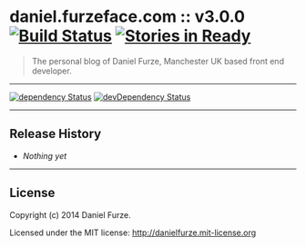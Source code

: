 # daniel.furzeface.com :: v3.0.0 [![Build Status](https://secure.travis-ci.org/furzeface/daniel.furzeface.com.svg?branch=master)](http://travis-ci.org/furzeface/daniel.furzeface.com) [![Stories in Ready](https://badge.waffle.io/furzeface/daniel.furzeface.com.svg?label=ready&title=Ready)](https://waffle.io/furzeface/daniel.furzeface.com)

> The personal blog of Daniel Furze, Manchester UK based front end developer.

* * *

[![dependency Status](https://david-dm.org/furzeface/daniel.furzeface.com/status.svg)](https://david-dm.org/furzeface/daniel.furzeface.com#info=dependencies)
[![devDependency Status](https://david-dm.org/furzeface/daniel.furzeface.com/dev-status.svg)](https://david-dm.org/furzeface/daniel.furzeface.com#info=devDependencies)

* * * 

## Release History
- _Nothing yet_

* * * 

## License
Copyright (c) 2014 Daniel Furze. 

Licensed under the MIT license: http://danielfurze.mit-license.org
